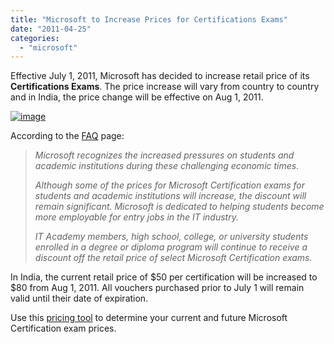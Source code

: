 ```yaml
---
title: "Microsoft to Increase Prices for Certifications Exams"
date: "2011-04-25"
categories: 
  - "microsoft"
---
```


Effective July 1, 2011, Microsoft has decided to increase retail price of its **Certifications Exams**. The price increase will vary from country to country and in India, the price change will be effective on Aug 1, 2011.

[![image](http://lh6.ggpht.com/_40bmzDo_mBs/TbUrmOU8TwI/AAAAAAAAB8g/wj7QLLu-AQk/image_thumb%5B1%5D.png?imgmax=800 "image")](http://lh4.ggpht.com/_40bmzDo_mBs/TbUrk9vfPmI/AAAAAAAAB8c/m1LuMPoFKLM/s1600-h/image%5B3%5D.png)

According to the [FAQ](http://www.microsoft.com/learning/en/us/certification/cert-pricing-FAQ.aspx) page:

> _Microsoft recognizes the increased pressures on students and academic institutions during these challenging economic times._
> 
> _Although some of the prices for Microsoft Certification exams for students and academic institutions will increase, the discount will remain significant. Microsoft is dedicated to helping students become more employable for entry jobs in the IT industry._
> 
> _IT Academy members, high school, college, or university students enrolled in a degree or diploma program will continue to receive a discount off the retail price of select Microsoft Certification exams._

In India, the current retail price of $50 per certification will be increased to $80 from Aug 1, 2011. All vouchers purchased prior to July 1 will remain valid until their date of expiration.

Use this [pricing tool](http://www.microsoft.com/learning/en/us/certification/cert-pricing-tool.html) to determine your current and future Microsoft Certification exam prices.
